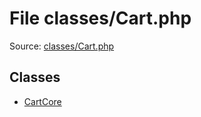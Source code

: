 File classes/Cart.php
=========

Source: [classes/Cart.php](https://github.com/PrestaShop/PrestaShop/blob/1.5.0.9/classes/Cart.php)


Classes
-------

* [CartCore](class.CartCore.md)

